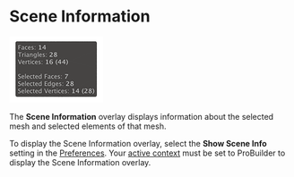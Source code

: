 # Scene Information

![The Scene Information overlay](images/show-scene-info.png)

The **Scene Information** overlay displays information about the selected mesh and selected elements of that mesh.

To display the Scene Information overlay, select the **Show Scene Info** setting in the [Preferences](preferences.md#info_overlay). Your [active context](modes.md) must be set to ProBuilder to display the Scene Information overlay.

